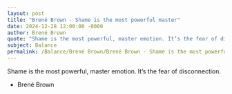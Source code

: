 ```yaml
---
layout: post
title: "Brené Brown - Shame is the most powerful master"
date: 2024-12-28 12:00:00 -0000
author: Brené Brown
quote: "Shame is the most powerful, master emotion. It’s the fear of disconnection."
subject: Balance
permalink: /Balance/Brené Brown/Brené Brown - Shame is the most powerful master
---
```


Shame is the most powerful, master emotion. It’s the fear of disconnection.

- Brené Brown

